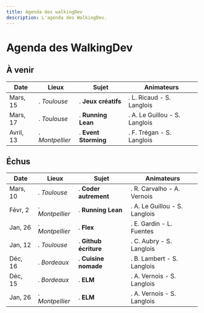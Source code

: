 ```yaml
---
title: Agenda des walkingDev
description: L'agenda des WalkingDev.
---
```


# Agenda des WalkingDev

## À venir
| Date       | Lieux           | Sujet                  | Animateurs                     |
| ---------- | --------------  | ---------------------- | ----------------------------   |
| Mars, 15   | . *Toulouse*    | . **Jeux créatifs**    | . L. Ricaud - S. Langlois      |
| Mars, 17   | . *Toulouse*    | . **Running Lean**     | . A. Le Guillou - S. Langlois  |
| Avril, 13  | . *Montpellier* | . **Event Storming**   | . F. Trégan - S. Langlois      |

## Échus

| Date        | Lieux           | Sujet                 | Animateurs                     |
| ----------  | --------------  | --------------------- | ------------------------------ |
| Mars, 10    | . *Toulouse*    | . **Coder autrement** | . R. Carvalho - A. Vernois     |
| Févr, 2     | . *Montpellier* | . **Running Lean**    | . A. Le Guillou - S. Langlois  |
| Jan, 26     | . *Montpellier* | . **Flex**            | . E. Gardin - L. Fuentes       |
| Jan, 12     | . *Toulouse*    | . **Github écriture** | . C. Aubry - S. Langlois       |
| Déc, 16     | . *Bordeaux*    | . **Cuisine nomade**  | . B. Lambert - S. Langlois     |
| Déc, 15     | . *Bordeaux*    | . **ELM**             | . A. Vernois - S. Langlois     |
| Jan, 26     | . *Montpellier* | . **ELM**             | . A. Vernois - S. Langlois     |
